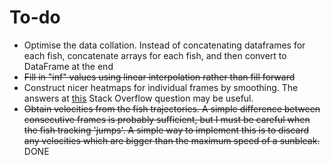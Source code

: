 # To-do
* Optimise the data collation. Instead of concatenating dataframes for each fish, concatenate arrays for each fish, and then convert to DataFrame at the end
* <del>Fill in "inf" values using linear interpolation rather than fill forward</del>
* Construct nicer heatmaps for individual frames by smoothing. The answers at [this](https://stackoverflow.com/questions/2369492/generate-a-heatmap-in-matplotlib-using-a-scatter-data-set/59920744#59920744) Stack Overflow question may be useful.
* <del>Obtain velocities from the fish trajectories. A simple difference between consecutive frames is probably sufficient, but I must be careful when the fish tracking 'jumps'. A simple way to implement this is to discard any velocities which are bigger than the maximum speed of a sunbleak. </del> DONE
